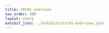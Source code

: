 ```yaml
---
title: CRC01 overview
nav_order: 100
layout: story
exhibit_json: ../exhibits/crc01-overview.json
---
```

